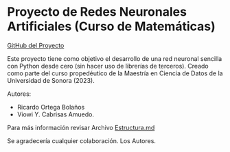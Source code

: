 # Proyecto de Redes Neuronales Artificiales (Curso de Matemáticas)

[GitHub del Proyecto](https://github.com/viowiy/redes_neuronales.git)

Este proyecto tiene como objetivo el desarrollo de una red neuronal sencilla con Python desde cero (sin hacer uso de librerías de terceros).
Creado como parte del curso propedéutico de la Maestría en Ciencia de Datos de la Universidad de Sonora (2023).

Autores:
- Ricardo Ortega Bolaños
- Viowi Y. Cabrisas Amuedo.

Para más información revisar Archivo [Estructura.md](https://github.com/viowiy/redes_neuronales/blob/main/Estructura.md)

Se agradecería cualquier colaboración.
Los Autores.
